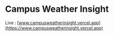 # Campus Weather Insight

Live : [www.campusweatherinsight.vercel.app](https://www.campusweatherinsight.vercel.app)

# #
